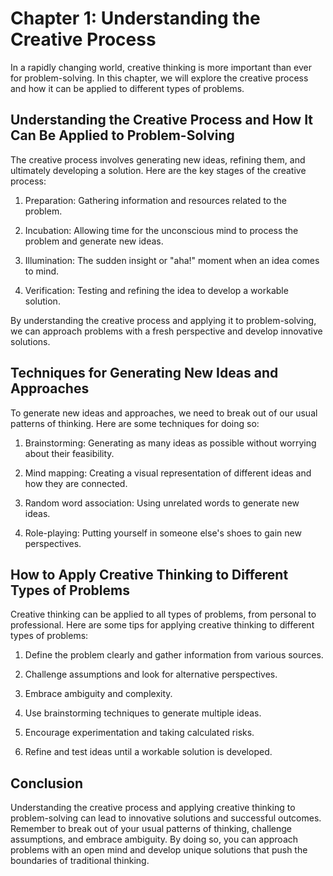 Chapter 1: Understanding the Creative Process
=============================================

In a rapidly changing world, creative thinking is more important than ever for problem-solving. In this chapter, we will explore the creative process and how it can be applied to different types of problems.

Understanding the Creative Process and How It Can Be Applied to Problem-Solving
-------------------------------------------------------------------------------

The creative process involves generating new ideas, refining them, and ultimately developing a solution. Here are the key stages of the creative process:

1. Preparation: Gathering information and resources related to the problem.

2. Incubation: Allowing time for the unconscious mind to process the problem and generate new ideas.

3. Illumination: The sudden insight or "aha!" moment when an idea comes to mind.

4. Verification: Testing and refining the idea to develop a workable solution.

By understanding the creative process and applying it to problem-solving, we can approach problems with a fresh perspective and develop innovative solutions.

Techniques for Generating New Ideas and Approaches
--------------------------------------------------

To generate new ideas and approaches, we need to break out of our usual patterns of thinking. Here are some techniques for doing so:

1. Brainstorming: Generating as many ideas as possible without worrying about their feasibility.

2. Mind mapping: Creating a visual representation of different ideas and how they are connected.

3. Random word association: Using unrelated words to generate new ideas.

4. Role-playing: Putting yourself in someone else's shoes to gain new perspectives.

How to Apply Creative Thinking to Different Types of Problems
-------------------------------------------------------------

Creative thinking can be applied to all types of problems, from personal to professional. Here are some tips for applying creative thinking to different types of problems:

1. Define the problem clearly and gather information from various sources.

2. Challenge assumptions and look for alternative perspectives.

3. Embrace ambiguity and complexity.

4. Use brainstorming techniques to generate multiple ideas.

5. Encourage experimentation and taking calculated risks.

6. Refine and test ideas until a workable solution is developed.

Conclusion
----------

Understanding the creative process and applying creative thinking to problem-solving can lead to innovative solutions and successful outcomes. Remember to break out of your usual patterns of thinking, challenge assumptions, and embrace ambiguity. By doing so, you can approach problems with an open mind and develop unique solutions that push the boundaries of traditional thinking.
